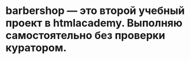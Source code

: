 # barbershop — это второй учебный проект в htmlacademy. Выполняю самостоятельно без проверки куратором.
